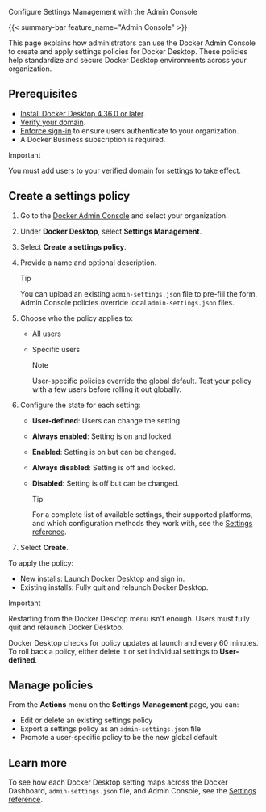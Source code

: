 Configure Settings Management with the Admin Console


{{< summary-bar feature_name="Admin Console" >}}

This page explains how administrators can use the Docker Admin Console to create
and apply settings policies for Docker Desktop. These policies help standardize
and secure Docker Desktop environments across your organization.

## Prerequisites

- [Install Docker Desktop 4.36.0 or later](/manuals/desktop/release-notes.md).
- [Verify your domain](/manuals/security/for-admins/single-sign-on/configure.md#step-one-add-and-verify-your-domain).
- [Enforce sign-in](/manuals/security/for-admins/enforce-sign-in/_index.md) to
ensure users authenticate to your organization.
- A Docker Business subscription is required.

> [!IMPORTANT]
>
> You must add users to your verified domain for settings to take effect.

## Create a settings policy

1. Go to the [Docker Admin Console](https://app.docker.com/admin) and select
your organization.
2. Under **Docker Desktop**, select **Settings Management**.
3. Select **Create a settings policy**.
4. Provide a name and optional description.

      > [!TIP]
      >
      > You can upload an existing `admin-settings.json` file to pre-fill the form.
      Admin Console policies override local `admin-settings.json` files.

5. Choose who the policy applies to:
   - All users
   - Specific users

      > [!NOTE]
      >
      > User-specific policies override the global default. Test your policy with
      a few users before rolling it out globally.

6. Configure the state for each setting:
   - **User-defined**: Users can change the setting.
   - **Always enabled**: Setting is on and locked.
   - **Enabled**: Setting is on but can be changed.
   - **Always disabled**: Setting is off and locked.
   - **Disabled**: Setting is off but can be changed.

      > [!TIP]
      >
      > For a complete list of available settings, their supported platforms, and which configuration methods they work with, see the [Settings reference](settings-reference.md).

7. Select **Create**.

To apply the policy:

- New installs: Launch Docker Desktop and sign in.
- Existing installs: Fully quit and relaunch Docker Desktop.

> [!IMPORTANT]
>
> Restarting from the Docker Desktop menu isn't enough. Users must fully quit
and relaunch Docker Desktop.

Docker Desktop checks for policy updates at launch and every 60 minutes. To roll
back a policy, either delete it or set individual settings to **User-defined**.

## Manage policies

From the **Actions** menu on the **Settings Management** page, you can:

- Edit or delete an existing settings policy
- Export a settings policy as an `admin-settings.json` file
- Promote a user-specific policy to be the new global default

## Learn more

To see how each Docker Desktop setting maps across the Docker Dashboard, `admin-settings.json` file, and Admin Console, see the [Settings reference](settings-reference.md).